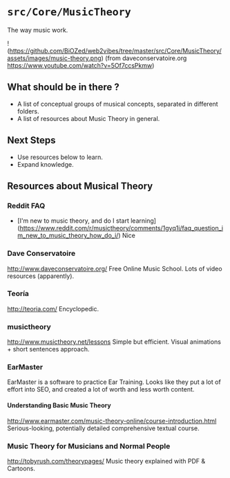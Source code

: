 # `src/Core/MusicTheory`

The way music work.

!(https://github.com/BiOZed/web2vibes/tree/master/src/Core/MusicTheory/assets/images/music-theory.png)
(from daveconservatoire.org https://www.youtube.com/watch?v=5Of7ccsPkmw)

## What should be in there ?
* A list of conceptual groups of musical concepts, separated in different folders.
* A list of resources about Music Theory in general.

## Next Steps
* Use resources below to learn.
* Expand knowledge.

## Resources about Musical Theory

### Reddit FAQ
* [I'm new to music theory, and do I start learning] (https://www.reddit.com/r/musictheory/comments/1gyq1i/faq_question_im_new_to_music_theory_how_do_i/) Nice

### Dave Conservatoire
http://www.daveconservatoire.org/
Free Online Music School.
Lots of video resources (apparently).

### Teoría
http://teoria.com/
Encyclopedic.

### musictheory
http://www.musictheory.net/lessons
Simple but efficient. Visual animations + short sentences approach.

### EarMaster
EarMaster is a software to practice Ear Training. Looks like they put a lot of effort into SEO, and created a lot of worth and less worth content.

#### Understanding Basic Music Theory
http://www.earmaster.com/music-theory-online/course-introduction.html
Serious-looking, potentially detailed comprehensive textual course.

### Music Theory for Musicians and Normal People 
http://tobyrush.com/theorypages/
Music theory explained with PDF & Cartoons.
